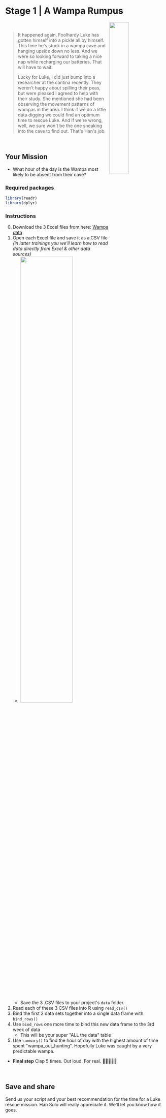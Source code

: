 # Stage 1 |  A Wampa Rumpus

<img src="https://i.ebayimg.com/images/g/gcQAAOSwkylfAyto/s-l1600.jpg" width="35%" align="right">

<br>

> It happened again. Foolhardy Luke has gotten himself into a pickle all by himself. This time he's stuck in a wampa cave and hanging upside down no less. And we were so looking forward to taking a nice nap while recharging our batteries. That will have to wait. 
>
> Lucky for Luke, I did just bump into a researcher at the cantina recently. They weren't happy about spilling their peas, but were pleased I agreed to help with their study. She mentioned she had been observing the movement patterns of wampas in the area. I think if we do a little data digging we could find an optimum time to rescue Luke. And if we're wrong, well, we sure won't be the one sneaking into the cave to find out. That's Han's job. 

<br>

## Your Mission

- What hour of the day is the Wampa most likely to be absent from their cave?


### Required packages

```r
library(readr)
library(dplyr)
```

### Instructions

0. Download the 3 Excel files from here: [Wampa data](https://github.com/MPCA-data/tidytuesdays/tree/master/show-n-tell/R2D2_missions/stage_1_data) 
1. Open each Excel file and save it as a.CSV file *(in latter trainings you we'll learn how to read data directly from Excel & other data sources)*
    - <img src="https://cdn4syt-solveyourtech.netdna-ssl.com/wp-content/uploads/2016/03/excel-2013-save-as-csv-4.jpg" width="60%" >
    - Save the 3 .CSV files to your project's `data` folder.
2. Read each of these 3 CSV files into R using `read_csv()`
3. Bind the first 2 data sets together into a single data frame with `bind_rows()`
4. Use `bind_rows` one more time to bind this new data frame to the 3rd week of data 
    - This will be your super "ALL the data" table
5. Use `summary()` to find the hour of day with the highest amount of time spent "wampa_out_hunting". Hopefully Luke was caught by a very predictable wampa. 

- **Final step** Clap 5 times. Out loud. For real. :clap::clap::clap::clap::clap:

<br>

## Save and share
Send us your script and your best recommendation for the time for a Luke rescue mission. Han Solo will really appreciate it. We'll let you know how it goes. 

